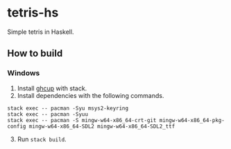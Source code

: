 # tetris-hs

Simple tetris in Haskell.

## How to build

### Windows

1. Install [ghcup](https://www.haskell.org/ghcup/) with stack.
2. Install dependencies with the following commands.

```
stack exec -- pacman -Syu msys2-keyring
stack exec -- pacman -Syuu
stack exec -- pacman -S mingw-w64-x86_64-crt-git mingw-w64-x86_64-pkg-config mingw-w64-x86_64-SDL2 mingw-w64-x86_64-SDL2_ttf
```

3. Run `stack build`.
